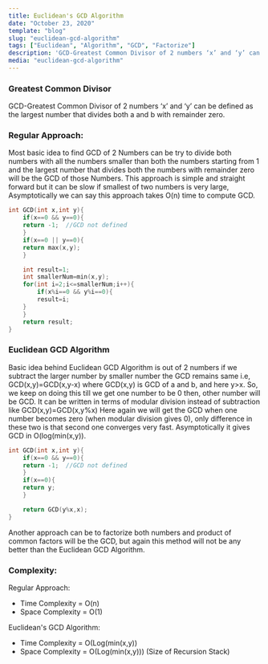 ```yaml
---
title: Euclidean's GCD Algorithm
date: "October 23, 2020"
template: "blog"
slug: "euclidean-gcd-algorithm"
tags: ["Euclidean", "Algorithm", "GCD", "Factorize"]
description: 'GCD-Greatest Common Divisor of 2 numbers ‘x’ and ‘y’ can be defined as the largest number that divides both a and b with remainder zero.'
media: "euclidean-gcd-algorithm"
---
```


### Greatest Common Divisor
GCD-Greatest Common Divisor of 2 numbers ‘x’ and ‘y’ can be defined as the largest number that divides both a and b with remainder zero.

### Regular Approach:
Most basic idea to find GCD of 2 Numbers can be try to divide both numbers with all the numbers smaller than both the numbers starting from 1 and the largest number that divides both the numbers with remainder zero will be the GCD of those Numbers. This approach is simple and straight forward but it can be slow if smallest of two numbers is very large, Asymptotically we can say this approach takes O(n) time to compute GCD.


```cpp
int GCD(int x,int y){
    if(x==0 && y==0){
	return -1;	//GCD not defined
    }
    if(x==0 || y==0){
	return max(x,y);
    }

    int result=1;
    int smallerNum=min(x,y);
    for(int i=2;i<=smallerNum;i++){
        if(x%i==0 && y%i==0){
	    result=i;
	}
    }
    return result;
}
```

### Euclidean GCD Algorithm
Basic idea behind Euclidean GCD Algorithm is out of 2 numbers if we subtract the larger number by smaller number the GCD remains same i.e,
GCD(x,y)=GCD(x,y-x) where GCD(x,y) is GCD of a and b, and here y>x.
So, we keep on doing this till we get one number to be 0 then, other number will be GCD.
It can be written in terms of modular division instead of subtraction like 
				GCD(x,y)=GCD(x,y%x)
Here again we will get the GCD when one number becomes zero (when modular division gives 0), only difference in  these two is that second one converges very fast. Asymptotically it gives GCD in O(log(min(x,y)).

```cpp
int GCD(int x,int y){
    if(x==0 && y==0){
	return -1;	//GCD not defined
    }
    if(x==0){
	return y;
    }

    return GCD(y%x,x);
}
```
Another approach can be to factorize both numbers and product of common factors will be the GCD, but again this method will not be any better than the Euclidean GCD Algorithm.

### Complexity:
Regular Approach:
- Time Complexity = O(n)			
- Space Complexity = O(1)

Euclidean's GCD Algorithm:
- Time Complexity = O(Log(min(x,y))		
- Space Complexity = O(Log(min(x,y))) (Size of Recursion Stack)


